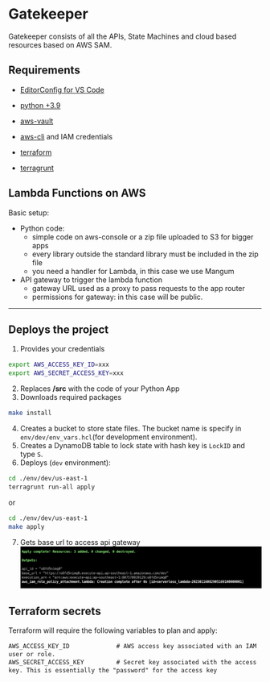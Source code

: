 # Gatekeeper

Gatekeeper consists of all the APIs, State Machines and cloud based resources based on AWS SAM.

## Requirements

- [EditorConfig for VS Code](https://marketplace.visualstudio.com/items?itemName=EditorConfig.EditorConfig)

- [python +3.9](https://www.python.org/downloads/)

- [aws-vault](https://github.com/99designs/aws-vault)

- [aws-cli](https://docs.aws.amazon.com/cli/latest/userguide/getting-started-install.html) and IAM credentials

- [terraform](https://developer.hashicorp.com/terraform/tutorials/aws-get-started/install-cli)

- [terragrunt](https://terragrunt.gruntwork.io/docs/getting-started/install/)

## Lambda Functions on AWS

Basic setup:

- Python code:
  - simple code on aws-console or a zip file uploaded to S3 for bigger apps
  - every library outside the standard library must be included in the zip file
  - you need a handler for Lambda, in this case we use Mangum
- API gateway to trigger the lambda function
  - gateway URL used as a proxy to pass requests to the app router
  - permissions for gateway: in this case will be public.

---

## Deploys the project
1. Provides your credentials
```sh
export AWS_ACCESS_KEY_ID=xxx
export AWS_SECRET_ACCESS_KEY=xxx
```
2. Replaces **/src** with the code of your Python App
3. Downloads required packages

```sh
make install
```

4. Creates a bucket to store state files. The bucket name is specify in `env/dev/env_vars.hcl`(for development environment).
5. Creates a DynamoDB table to lock state with hash key is `LockID` and type `S`.
6. Deploys (`dev` environment):

```sh
cd ./env/dev/us-east-1
terragrunt run-all apply
```
or
```sh
cd ./env/dev/us-east-1
make apply
```

7. Gets base url to access api gateway
   ![Base URL](/images/api_gateway_base_url.png)

## Terraform secrets

Terraform will require the following variables to plan and apply:

```hcl
AWS_ACCESS_KEY_ID             # AWS access key associated with an IAM user or role.
AWS_SECRET_ACCESS_KEY         # Secret key associated with the access key. This is essentially the "password" for the access key
```
